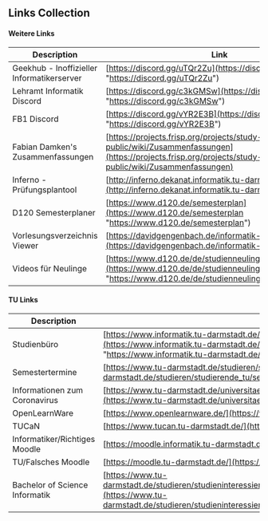 ## Links Collection

#### Weitere Links

|Description|Link|
|--|--|
|Geekhub - Inoffizieller Informatikerserver| [https://discord.gg/uTQr2Zu](https://discord.gg/uTQr2Zu "https://discord.gg/uTQr2Zu") |
|Lehramt Informatik Discord| [https://discord.gg/c3kGMSw](https://discord.gg/c3kGMSw "https://discord.gg/c3kGMSw") |
|FB1 Discord| [https://discord.gg/vYR2E3B](https://discord.gg/vYR2E3B "https://discord.gg/vYR2E3B")|
|Fabian Damken's Zusammenfassungen| [https://projects.frisp.org/projects/study-public/wiki/Zusammenfassungen](https://projects.frisp.org/projects/study-public/wiki/Zusammenfassungen)|
|Inferno - Prüfungsplantool | [http://inferno.dekanat.informatik.tu-darmstadt.de/](http://inferno.dekanat.informatik.tu-darmstadt.de/) |
|D120 Semesterplaner | [https://www.d120.de/semesterplan](https://www.d120.de/semesterplan "https://www.d120.de/semesterplan") |
|Vorlesungsverzeichnis Viewer | [https://davidgengenbach.de/informatik-vv/sose20/](https://davidgengenbach.de/informatik-vv/sose20/) |
|Videos für Neulinge|[https://www.d120.de/de/studienneulinge/ophase/videos/](https://www.d120.de/de/studienneulinge/ophase/videos/ "https://www.d120.de/de/studienneulinge/ophase/videos/") |


#### TU Links

|Description|Link|
|--|--|
|Studienbüro|[https://www.informatik.tu-darmstadt.de/studium_fb20/im_studium/studienbuero/index.de.jsp](https://www.informatik.tu-darmstadt.de/studium_fb20/im_studium/studienbuero/index.de.jsp "https://www.informatik.tu-darmstadt.de/studium_fb20/im_studium/studienbuero/index.de.jsp")
|Semestertermine |[https://www.tu-darmstadt.de/studieren/studierende_tu/semestermine/index.de.jsp](https://www.tu-darmstadt.de/studieren/studierende_tu/semestermine/index.de.jsp) |
|Informationen zum Coronavirus |[https://www.tu-darmstadt.de/universitaet/aktuelles_meldungen/corona_vorsorge/index.de.jsp](https://www.tu-darmstadt.de/universitaet/aktuelles_meldungen/corona_vorsorge/index.de.jsp)|
|OpenLearnWare| [https://www.openlearnware.de/](https://www.openlearnware.de/)|
|TUCaN| [https://www.tucan.tu-darmstadt.de/](https://www.tucan.tu-darmstadt.de/)|
|Informatiker/Richtiges Moodle| [https://moodle.informatik.tu-darmstadt.de/](https://moodle.informatik.tu-darmstadt.de/)|
|TU/Falsches Moodle| [https://moodle.tu-darmstadt.de/](https://moodle.tu-darmstadt.de/)|
|Bachelor of Science Informatik| [https://www.tu-darmstadt.de/studieren/studieninteressierte/studienangebot_studiengaenge/studiengang_177792.en.jsp](https://www.tu-darmstadt.de/studieren/studieninteressierte/studienangebot_studiengaenge/studiengang_177792.en.jsp)|


